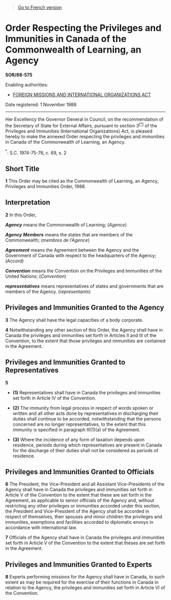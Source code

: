 > [Go to French version](/fr/Règlements/Décrets,%20ordonnances%20et%20règlements%20statutaires/88/575.md)

# Order Respecting the Privileges and Immunities in Canada of the Commonwealth of Learning, an Agency

**SOR/88-575**

Enabling authorities: 
- [FOREIGN MISSIONS AND INTERNATIONAL ORGANIZATIONS ACT](/en/Acts/Statutes%20of%20Canada/1991/c.%2041.md)

Date registered: 1 November 1988

----------

Her Excellency the Governor General in Council, on the recommendation of the Secretary of State for External Affairs, pursuant to section 3<sup><a href='#footnote1_e'>[*]</a></sup> of the Privileges and Immunities (International Organizations) Act, is pleased hereby to make the annexed Order respecting the privileges and immunities in Canada of the Commonwealth of Learning, an Agency.

<a name='footnote1_e'><sup>*</sup></a>: S.C. 1974-75-76, c. 69, s. 2<br />




## Short Title


**1** This Order may be cited as the Commonwealth of Learning, an Agency, Privileges and Immunities Order, 1988.




## Interpretation


**2** In this Order,

***Agency*** means the Commonwealth of Learning; (*Agence*)

***Agency Members*** means the states that are members of the Commonwealth; (*membres de l’Agence*)

***Agreement*** means the Agreement between the Agency and the Government of Canada with respect to the headquarters of the Agency; (*Accord*)

***Convention*** means the Convention on the Privileges and Immunities of the United Nations; (*Convention*)

***representatives*** means representatives of states and governments that are members of the Agency. (*représentants*)




## Privileges and Immunities Granted to the Agency


**3** The Agency shall have the legal capacities of a body corporate.



**4** Notwithstanding any other section of this Order, the Agency shall have in Canada the privileges and immunities set forth in Articles II and III of the Convention, to the extent that those privileges and immunities are contained in the Agreement.




## Privileges and Immunities Granted to Representatives


**5** 

- **(1)** Representatives shall have in Canada the privileges and immunities set forth in Article IV of the Convention.

- **(2)** The immunity from legal process in respect of words spoken or written and all other acts done by representatives in discharging their duties shall continue to be accorded, notwithstanding that the persons concerned are no longer representatives, to the extent that this immunity is specified in paragraph III(1)(a) of the Agreement.

- **(3)** Where the incidence of any form of taxation depends upon residence, periods during which representatives are present in Canada for the discharge of their duties shall not be considered as periods of residence.




## Privileges and Immunities Granted to Officials


**6** The President, the Vice-President and all Assistant Vice-Presidents of the Agency shall have in Canada the privileges and immunities set forth in Article V of the Convention to the extent that these are set forth in the Agreement, as applicable to senior officials of the Agency and, without restricting any other privileges or immunities accorded under this section, the President and Vice-President of the Agency shall be accorded in respect of themselves, their spouses and minor children the privileges and immunities, exemptions and facilities accorded to diplomatic envoys in accordance with international law.



**7** Officials of the Agency shall have in Canada the privileges and immunities set forth in Article V of the Convention to the extent that theses are set forth in the Agreement.




## Privileges and Immunities Granted to Experts


**8** Experts performing missions for the Agency shall have in Canada, to such extent as may be required for the exercise of their functions in Canada in relation to the Agency, the privileges and immunities set forth in Article VI of the Convention.


